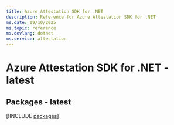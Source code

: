 ```yaml
---
title: Azure Attestation SDK for .NET
description: Reference for Azure Attestation SDK for .NET
ms.date: 09/10/2025
ms.topic: reference
ms.devlang: dotnet
ms.service: attestation
---
```

# Azure Attestation SDK for .NET - latest
## Packages - latest
[!INCLUDE [packages](attestation-index.md)]